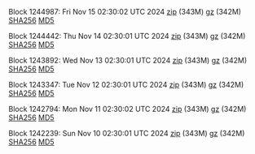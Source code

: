 Block 1244987: Fri Nov 15 02:30:02 UTC 2024 [zip](https://files.01coin.io/mainnet/2024-11-15/bootstrap.dat.zip) (343M) [gz](https://files.01coin.io/mainnet/2024-11-15/bootstrap.dat.tar.gz) (342M) [SHA256](https://files.01coin.io/mainnet/2024-11-15/sha256.txt) [MD5](https://files.01coin.io/mainnet/2024-11-15/md5.txt)

Block 1244442: Thu Nov 14 02:30:01 UTC 2024 [zip](https://files.01coin.io/mainnet/2024-11-14/bootstrap.dat.zip) (343M) [gz](https://files.01coin.io/mainnet/2024-11-14/bootstrap.dat.tar.gz) (342M) [SHA256](https://files.01coin.io/mainnet/2024-11-14/sha256.txt) [MD5](https://files.01coin.io/mainnet/2024-11-14/md5.txt)

Block 1243892: Wed Nov 13 02:30:01 UTC 2024 [zip](https://files.01coin.io/mainnet/2024-11-13/bootstrap.dat.zip) (343M) [gz](https://files.01coin.io/mainnet/2024-11-13/bootstrap.dat.tar.gz) (342M) [SHA256](https://files.01coin.io/mainnet/2024-11-13/sha256.txt) [MD5](https://files.01coin.io/mainnet/2024-11-13/md5.txt)

Block 1243347: Tue Nov 12 02:30:01 UTC 2024 [zip](https://files.01coin.io/mainnet/2024-11-12/bootstrap.dat.zip) (343M) [gz](https://files.01coin.io/mainnet/2024-11-12/bootstrap.dat.tar.gz) (342M) [SHA256](https://files.01coin.io/mainnet/2024-11-12/sha256.txt) [MD5](https://files.01coin.io/mainnet/2024-11-12/md5.txt)

Block 1242794: Mon Nov 11 02:30:02 UTC 2024 [zip](https://files.01coin.io/mainnet/2024-11-11/bootstrap.dat.zip) (343M) [gz](https://files.01coin.io/mainnet/2024-11-11/bootstrap.dat.tar.gz) (342M) [SHA256](https://files.01coin.io/mainnet/2024-11-11/sha256.txt) [MD5](https://files.01coin.io/mainnet/2024-11-11/md5.txt)

Block 1242239: Sun Nov 10 02:30:01 UTC 2024 [zip](https://files.01coin.io/mainnet/2024-11-10/bootstrap.dat.zip) (343M) [gz](https://files.01coin.io/mainnet/2024-11-10/bootstrap.dat.tar.gz) (342M) [SHA256](https://files.01coin.io/mainnet/2024-11-10/sha256.txt) [MD5](https://files.01coin.io/mainnet/2024-11-10/md5.txt)
